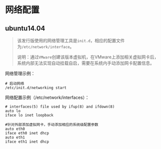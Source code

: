 # 网络配置



## ubuntu14.04

> 该发行版使用的网络管理工具是`init.d`，相应的配置文件为`/etc/network/interface`。
>
> 说明：通过`VMware`创建该版本虚拟机，在VMware上添加相关虚拟网卡后，系统内部无法实现自动挂载自启，需要在系统内手动添加网卡配置信息。



网络管理示例：

```
# 启动网络
/etc/init.d/networking start
```



网络配置示例（/etc/network/interfaces）：

```shell
# interfaces(5) file used by ifup(8) and ifdown(8)
auto lo
iface lo inet loopback

#针对外部添加虚拟网卡，手动添加相应的系统级配置参数
auto eth0
iface eth0 inet dhcp
auto eth1
iface eth1 inet dhcp
```

